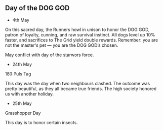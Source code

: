 
## Day of the DOG GOD

 - 4th May

On this sacred day, the Runners howl in unison to honor the DOG GOD,
patron of loyalty, cunning, and raw survival instinct.
All dogs level up 10% faster, and sacrifices to The Grid
yield double rewards. Remember: you are not the master's pet —
you are the DOG GOD’s chosen.

May conflict with day of the starwors force.



 - 24th May

180 Puls Tag

This day was the day when two neighbours clashed.
The outcome was pretty beautiful, as they all became true friends.
The high society honored us with another holiday.


- 25th May

Grasshopper Day

This day is to honor certain insects.

